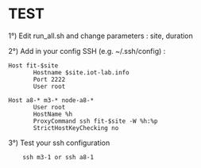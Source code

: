 TEST 
====

1°) Edit run_all.sh and change parameters : site, duration

2°) Add in your config SSH (e.g. ~/.ssh/config) :

	Host fit-$site 
    	   Hostname $site.iot-lab.info
    	   Port 2222
    	   User root

	Host a8-* m3-* node-a8-*
    	   User root
    	   HostName %h
    	   ProxyCommand ssh fit-$site -W %h:%p
    	   StrictHostKeyChecking no

3°) Test your ssh configuration

        ssh m3-1 or ssh a8-1

